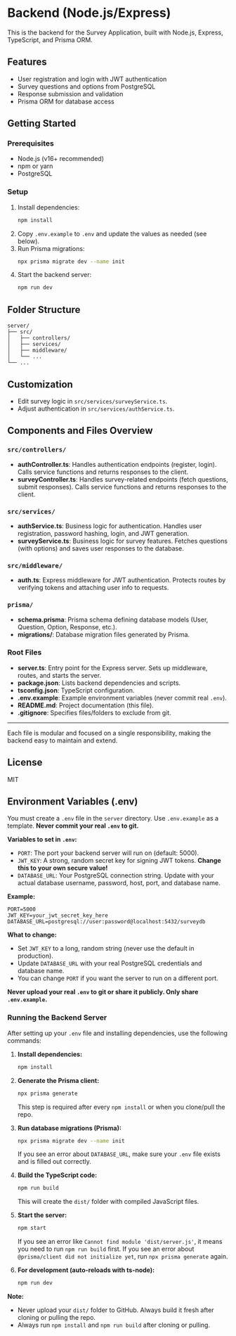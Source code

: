 # Backend (Node.js/Express)

This is the backend for the Survey Application, built with Node.js, Express, TypeScript, and Prisma ORM.

## Features
- User registration and login with JWT authentication
- Survey questions and options from PostgreSQL
- Response submission and validation
- Prisma ORM for database access

## Getting Started

### Prerequisites
- Node.js (v16+ recommended)
- npm or yarn
- PostgreSQL

### Setup
1. Install dependencies:
   ```bash
   npm install
   ```
2. Copy `.env.example` to `.env` and update the values as needed (see below).
3. Run Prisma migrations:
   ```bash
   npx prisma migrate dev --name init
   ```
4. Start the backend server:
   ```bash
   npm run dev
   ```

## Folder Structure
```
server/
├── src/
│   ├── controllers/
│   ├── services/
│   ├── middleware/
│   └── ...
└── ...
```

## Customization
- Edit survey logic in `src/services/surveyService.ts`.
- Adjust authentication in `src/services/authService.ts`.

## Components and Files Overview

### `src/controllers/`
- **authController.ts**: Handles authentication endpoints (register, login). Calls service functions and returns responses to the client.
- **surveyController.ts**: Handles survey-related endpoints (fetch questions, submit responses). Calls service functions and returns responses to the client.

### `src/services/`
- **authService.ts**: Business logic for authentication. Handles user registration, password hashing, login, and JWT generation.
- **surveyService.ts**: Business logic for survey features. Fetches questions (with options) and saves user responses to the database.

### `src/middleware/`
- **auth.ts**: Express middleware for JWT authentication. Protects routes by verifying tokens and attaching user info to requests.

### `prisma/`
- **schema.prisma**: Prisma schema defining database models (User, Question, Option, Response, etc.).
- **migrations/**: Database migration files generated by Prisma.

### Root Files
- **server.ts**: Entry point for the Express server. Sets up middleware, routes, and starts the server.
- **package.json**: Lists backend dependencies and scripts.
- **tsconfig.json**: TypeScript configuration.
- **.env.example**: Example environment variables (never commit real `.env`).
- **README.md**: Project documentation (this file).
- **.gitignore**: Specifies files/folders to exclude from git.

---

Each file is modular and focused on a single responsibility, making the backend easy to maintain and extend.

## License
MIT


## Environment Variables (.env)

You must create a `.env` file in the `server` directory. Use `.env.example` as a template. **Never commit your real `.env` to git.**

**Variables to set in `.env`:**

- `PORT`: The port your backend server will run on (default: 5000).
- `JWT_KEY`: A strong, random secret key for signing JWT tokens. **Change this to your own secure value!**
- `DATABASE_URL`: Your PostgreSQL connection string. Update with your actual database username, password, host, port, and database name.

**Example:**

```
PORT=5000
JWT_KEY=your_jwt_secret_key_here
DATABASE_URL=postgresql://user:password@localhost:5432/surveydb
```

**What to change:**
- Set `JWT_KEY` to a long, random string (never use the default in production).
- Update `DATABASE_URL` with your real PostgreSQL credentials and database name.
- You can change `PORT` if you want the server to run on a different port.

**Never upload your real `.env` to git or share it publicly. Only share `.env.example`.**
### Running the Backend Server

After setting up your `.env` file and installing dependencies, use the following commands:


1. **Install dependencies:**
   ```bash
   npm install
   ```

2. **Generate the Prisma client:**
   ```bash
   npx prisma generate
   ```
   This step is required after every `npm install` or when you clone/pull the repo.

3. **Run database migrations (Prisma):**
   ```bash
   npx prisma migrate dev --name init
   ```
   If you see an error about `DATABASE_URL`, make sure your `.env` file exists and is filled out correctly.

4. **Build the TypeScript code:**
   ```bash
   npm run build
   ```
   This will create the `dist/` folder with compiled JavaScript files.

5. **Start the server:**
   ```bash
   npm start
   ```
   If you see an error like `Cannot find module 'dist/server.js'`, it means you need to run `npm run build` first.
   If you see an error about `@prisma/client did not initialize yet`, run `npx prisma generate` again.

6. **For development (auto-reloads with ts-node):**
   ```bash
   npm run dev
   ```

**Note:**
- Never upload your `dist/` folder to GitHub. Always build it fresh after cloning or pulling the repo.
- Always run `npm install` and `npm run build` after cloning or pulling.
